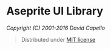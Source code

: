 # Aseprite UI Library
*Copyright (C) 2001-2016 David Capello*

> Distributed under [MIT license](LICENSE.txt)
